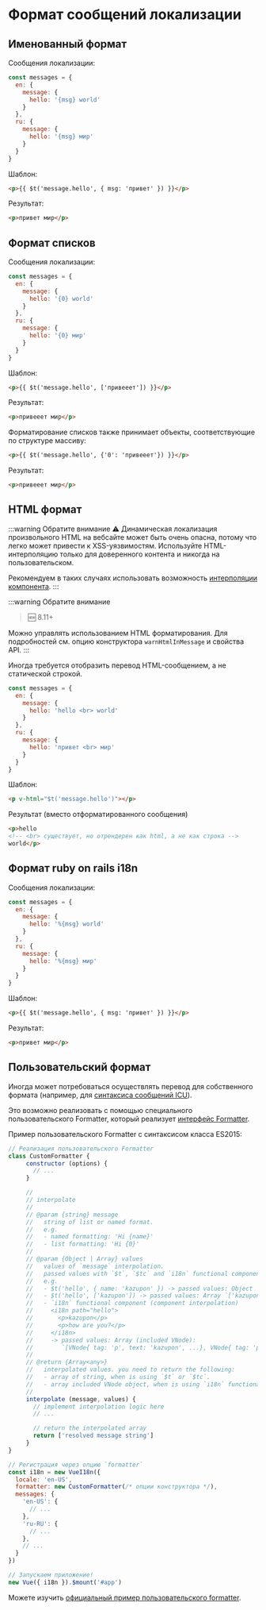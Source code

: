 # Формат сообщений локализации

## Именованный формат

Сообщения локализации:

```js
const messages = {
  en: {
    message: {
      hello: '{msg} world'
    }
  },
  ru: {
    message: {
      hello: '{msg} мир'
    }
  }
}
```

Шаблон:

```html
<p>{{ $t('message.hello', { msg: 'привет' }) }}</p>
```

Результат:

```html
<p>привет мир</p>
```

## Формат списков

Сообщения локализации:

```js
const messages = {
  en: {
    message: {
      hello: '{0} world'
    }
  },
  ru: {
    message: {
      hello: '{0} мир'
    }
  }
}
```

Шаблон:

```html
<p>{{ $t('message.hello', ['привееет']) }}</p>
```

Результат:

```html
<p>привееет мир</p>
```

Форматирование списков также принимает объекты, соответствующие по структуре массиву:

```html
<p>{{ $t('message.hello', {'0': 'привееет'}) }}</p>
```

Результат:

```html
<p>привееет мир</p>
```

## HTML формат

:::warning Обратите внимание
:warning: Динамическая локализация произвольного HTML на вебсайте может быть очень опасна, потому что легко может привести к XSS-уязвимостям. Используйте HTML-интерполяцию только для доверенного контента и никогда на пользовательском.

Рекомендуем в таких случаях использовать возможность [интерполяции компонента](interpolation.md).
:::

:::warning Обратите внимание
> :new: 8.11+

Можно управлять использованием HTML форматирования. Для подробностей см. опцию конструктора `warnHtmlInMessage` и свойства API.
:::

Иногда требуется отобразить перевод HTML-сообщением, а не статической строкой.

```js
const messages = {
  en: {
    message: {
      hello: 'hello <br> world'
    }
  },
  ru: {
    message: {
      hello: 'привет <br> мир'
    }
  }
}
```

Шаблон:

```html
<p v-html="$t('message.hello')"></p>
```

Результат (вместо отформатированного сообщения)

```html
<p>hello
<!-- <br> существует, но отрендерен как html, а не как строка -->
world</p>
```

## Формат ruby on rails i18n

Сообщения локализации:

```js
const messages = {
  en: {
    message: {
      hello: '%{msg} world'
    }
  },
  ru: {
    message: {
      hello: '%{msg} мир'
    }
  }
}
```

Шаблон:

```html
<p>{{ $t('message.hello', { msg: 'привет' }) }}</p>
```

Результат:

```html
<p>привет мир</p>
```

## Пользовательский формат

Иногда может потребоваться осуществлять перевод для собственного формата (например, для [синтаксиса сообщений ICU](http://userguide.icu-project.org/formatparse/messages)).

Это возможно реализовать с помощью специального пользовательского Formatter, который реализует [интерфейс Formatter](https://github.com/kazupon/vue-i18n/blob/dev/decls/i18n.js#L41-L43).

Пример пользовательского Formatter с синтаксисом класса ES2015:

```js
// Реализация пользовательского Formatter
class CustomFormatter {
     constructor (options) {
       // ...
     }

     //
     // interpolate
     //
     // @param {string} message
     //   string of list or named format.
     //   e.g.
     //   - named formatting: 'Hi {name}'
     //   - list formatting: 'Hi {0}'
     //
     // @param {Object | Array} values
     //   values of `message` interpolation.
     //   passed values with `$t`, `$tc` and `i18n` functional component.
     //   e.g.
     //   - $t('hello', { name: 'kazupon' }) -> passed values: Object `{ name: 'kazupon' }`
     //   - $t('hello', ['kazupon']) -> passed values: Array `['kazupon']`
     //   - `i18n` functional component (component interpolation)
     //     <i18n path="hello">
     //       <p>kazupon</p>
     //       <p>how are you?</p>
     //     </i18n>
     //     -> passed values: Array (included VNode):
     //        `[VNode{ tag: 'p', text: 'kazupon', ...}, VNode{ tag: 'p', text: 'how are you?', ...}]`
     //
     // @return {Array<any>}
     //   interpolated values. you need to return the following:
     //   - array of string, when is using `$t` or `$tc`.
     //   - array included VNode object, when is using `i18n` functional component.
     //
     interpolate (message, values) {
       // implement interpolation logic here
       // ...

       // return the interpolated array
       return ['resolved message string']
     }
}

// Регистрация через опцию `formatter`
const i18n = new VueI18n({
  locale: 'en-US',
  formatter: new CustomFormatter(/* опции конструктора */),
  messages: {
    'en-US': {
      // ...
    },
    'ru-RU': {
      // ...
    },
    // ...
  }
})

// Запускаем приложение!
new Vue({ i18n }).$mount('#app')
```

Можете изучить [официальный пример пользовательского formatter](https://github.com/kazupon/vue-i18n/tree/dev/examples/formatting/custom).
